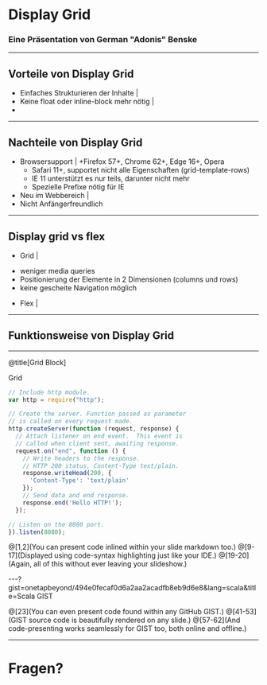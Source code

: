 # Display Grid

### Eine Präsentation von German "Adonis" Benske

---


## Vorteile von Display Grid

- Einfaches Strukturieren der Inhalte |
- Keine float oder inline-block mehr nötig |
- 

---

## Nachteile von Display Grid

- Browsersupport |
  +Firefox 57+, Chrome 62+, Edge 16+, Opera
  + Safari 11+, supportet nicht alle Eigenschaften (grid-template-rows)
  + IE 11 unterstützt es nur teils, darunter nicht mehr
  + Spezielle Prefixe nötig für IE
- Neu im Webbereich |
- Nicht Anfängerfreundlich

---

## Display grid vs flex

- Grid |
 + weniger media queries
 + Positionierung der Elemente in 2 Dimensionen (columns und rows)
 + keine gescheite Navigation möglich

- Flex |

---

## Funktionsweise von Display Grid

---

@title[Grid Block]

<p><span class="slide-title">Grid</span></p>

```javascript
// Include http module.
var http = require("http");

// Create the server. Function passed as parameter
// is called on every request made.
http.createServer(function (request, response) {
  // Attach listener on end event.  This event is
  // called when client sent, awaiting response.
  request.on("end", function () {
    // Write headers to the response.
    // HTTP 200 status, Content-Type text/plain.
    response.writeHead(200, {
      'Content-Type': 'text/plain'
    });
    // Send data and end response.
    response.end('Hello HTTP!');
  });

// Listen on the 8080 port.
}).listen(8080);
```

@[1,2](You can present code inlined within your slide markdown too.)
@[9-17](Displayed using code-syntax highlighting just like your IDE.)
@[19-20](Again, all of this without ever leaving your slideshow.)

---?gist=onetapbeyond/494e0fecaf0d6a2aa2acadfb8eb9d6e8&lang=scala&title=Scala GIST

@[23](You can even present code found within any GitHub GIST.)
@[41-53](GIST source code is beautifully rendered on any slide.)
@[57-62](And code-presenting works seamlessly for GIST too, both online and offline.)

---

# Fragen?


